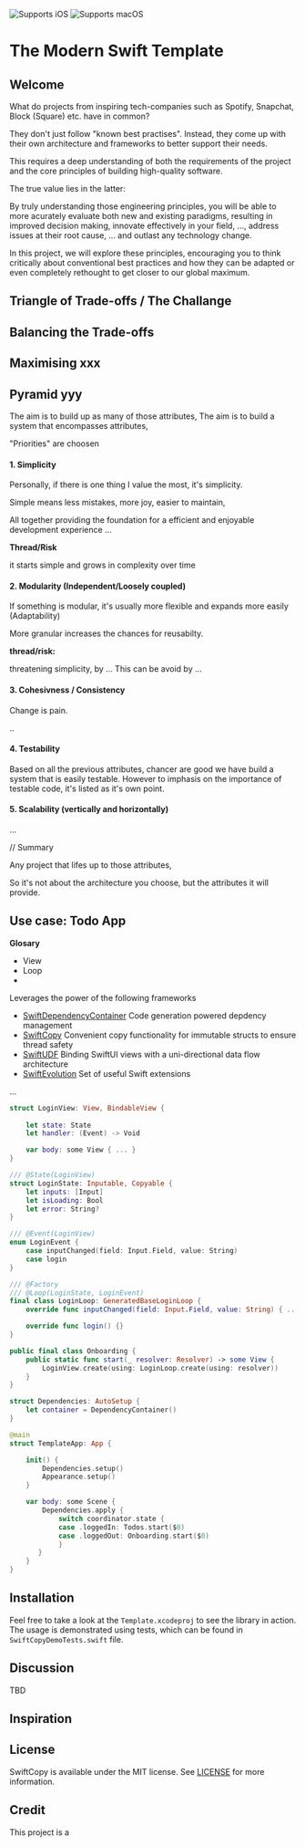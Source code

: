 ![Supports iOS](https://img.shields.io/badge/iOS-Supported-blue.svg)
![Supports macOS](https://img.shields.io/badge/macOS-Supported-blue.svg)

# The Modern Swift Template

## Welcome

What do projects from inspiring tech-companies such as Spotify, Snapchat, Block (Square) etc. have in common?

They don't just follow "known best practises". Instead, they come up with their own architecture and frameworks to better support their needs.

This requires a deep understanding of both the requirements of the project and the core principles of building high-quality software. 

The true value lies in the latter:

By truly understanding those engineering principles, you will be able to more acurately evaluate both new and existing paradigms, resulting in improved decision making, 
innovate effectively in your field, ...,
address issues at their root cause, ... and outlast any technology change. 

In this project, we will explore these principles, encouraging you to think critically about conventional best practices and how they can be adapted or even completely rethought to get closer to our global maximum.

## Triangle of Trade-offs / The Challange
## Balancing the Trade-offs
## Maximising xxx
## Pyramid yyy

The aim is to build up as many of those attributes, 
The aim is to build a system that encompasses attributes,

"Priorities" are choosen

#### 1. Simplicity

Personally, if there is one thing I value the most, it's  simplicity.

Simple means less mistakes, more joy, easier to maintain, 

All together providing the foundation for a efficient and enjoyable development experience ...

**Thread/Risk**

it starts simple and grows in complexity over time

#### 2. Modularity (Independent/Loosely coupled)

If something is modular, it's usually more flexible and expands more easily (Adaptability)

More granular increases the chances for reusabilty.

**thread/risk:**

 threatening simplicity, by ... This can be avoid by ...


#### 3. Cohesivness / Consistency
 
Change is pain.

..

#### 4. Testability

Based on all the previous attributes, chancer are good we have build a system that is easily testable.
However to imphasis on the importance of testable code, it's listed as it's own point.

#### 5. Scalability (vertically and horizontally)

...

// Summary

Any project that lifes up to those attributes, 

So it's not about the architecture you choose, but the attributes it will provide.

## Use case: Todo App

**Glosary**
- View
- Loop
- 

Leverages the power of the following frameworks

- [SwiftDependencyContainer](https://github.com/davidscheutz/SwiftDependencyContainer) Code generation powered depdency management
- [SwiftCopy](https://github.com/davidscheutz/SwiftCopy) Convenient copy functionality for immutable structs to ensure thread safety
- [SwiftUDF](https://github.com/davidscheutz/SwiftUDF) Binding SwiftUI views with a uni-directional data flow architecture
- [SwiftEvolution](https://github.com/davidscheutz/SwiftEvolution) Set of useful Swift extensions

...

```swift
struct LoginView: View, BindableView {
    
    let state: State
    let handler: (Event) -> Void

    var body: some View { ... }
}
```

```swift
/// @State(LoginView)
struct LoginState: Inputable, Copyable {
    let inputs: [Input]
    let isLoading: Bool
    let error: String?
}

/// @Event(LoginView)
enum LoginEvent {
    case inputChanged(field: Input.Field, value: String)
    case login
}
```

```swift
/// @Factory
/// @Loop(LoginState, LoginEvent)
final class LoginLoop: GeneratedBaseLoginLoop {
    override func inputChanged(field: Input.Field, value: String) { ... }

    override func login() {}
}
```

```swift
public final class Onboarding {
    public static func start(_ resolver: Resolver) -> some View {
        LoginView.create(using: LoginLoop.create(using: resolver))
    }
}
```

```swift
struct Dependencies: AutoSetup {
    let container = DependencyContainer()
}
```

```swift
@main
struct TemplateApp: App {

    init() {
        Dependencies.setup()
        Appearance.setup()
    }

    var body: some Scene {
        Dependencies.apply {
            switch coordinator.state {
            case .loggedIn: Todos.start($0)
            case .loggedOut: Onboarding.start($0)
            }
       }
    }
}
```

## Installation

Feel free to take a look at the `Template.xcodeproj` to see the library in action. The usage is demonstrated using tests, which can be found in `SwiftCopyDemoTests.swift` file.

## Discussion

TBD

## Inspiration



## License

SwiftCopy is available under the MIT license. See [LICENSE](https://github.com/davidscheutz/SwiftCopy/blob/master/LICENSE) for more information.

## Credit

This project is a 

